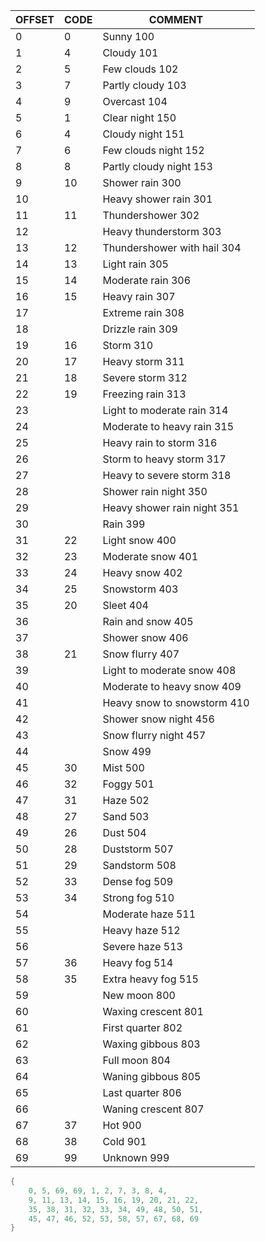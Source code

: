 | OFFSET | CODE | COMMENT                     |
| ------ | ---- | --------------------------- |
| 0      | 0    | Sunny 100                   |
| 1      | 4    | Cloudy 101                  |
| 2      | 5    | Few clouds 102              |
| 3      | 7    | Partly cloudy 103           |
| 4      | 9    | Overcast 104                |
| 5      | 1    | Clear night 150             |
| 6      | 4    | Cloudy night 151            |
| 7      | 6    | Few clouds night 152        |
| 8      | 8    | Partly cloudy night 153     |
| 9      | 10   | Shower rain 300             |
| 10     |      | Heavy shower rain 301       |
| 11     | 11   | Thundershower 302           |
| 12     |      | Heavy thunderstorm 303      |
| 13     | 12   | Thundershower with hail 304 |
| 14     | 13   | Light rain 305              |
| 15     | 14   | Moderate rain 306           |
| 16     | 15   | Heavy rain 307              |
| 17     |      | Extreme rain 308            |
| 18     |      | Drizzle rain 309            |
| 19     | 16   | Storm 310                   |
| 20     | 17   | Heavy storm 311             |
| 21     | 18   | Severe storm 312            |
| 22     | 19   | Freezing rain 313           |
| 23     |      | Light to moderate rain 314  |
| 24     |      | Moderate to heavy rain 315  |
| 25     |      | Heavy rain to storm 316     |
| 26     |      | Storm to heavy storm 317    |
| 27     |      | Heavy to severe storm 318   |
| 28     |      | Shower rain night 350       |
| 29     |      | Heavy shower rain night 351 |
| 30     |      | Rain 399                    |
| 31     | 22   | Light snow 400              |
| 32     | 23   | Moderate snow 401           |
| 33     | 24   | Heavy snow 402              |
| 34     | 25   | Snowstorm 403               |
| 35     | 20   | Sleet 404                   |
| 36     |      | Rain and snow 405           |
| 37     |      | Shower snow 406             |
| 38     | 21   | Snow flurry 407             |
| 39     |      | Light to moderate snow 408  |
| 40     |      | Moderate to heavy snow 409  |
| 41     |      | Heavy snow to snowstorm 410 |
| 42     |      | Shower snow night 456       |
| 43     |      | Snow flurry night 457       |
| 44     |      | Snow 499                    |
| 45     | 30   | Mist 500                    |
| 46     | 32   | Foggy 501                   |
| 47     | 31   | Haze 502                    |
| 48     | 27   | Sand 503                    |
| 49     | 26   | Dust 504                    |
| 50     | 28   | Duststorm 507               |
| 51     | 29   | Sandstorm 508               |
| 52     | 33   | Dense fog 509               |
| 53     | 34   | Strong fog 510              |
| 54     |      | Moderate haze 511           |
| 55     |      | Heavy haze 512              |
| 56     |      | Severe haze 513             |
| 57     | 36   | Heavy fog 514               |
| 58     | 35   | Extra heavy fog 515         |
| 59     |      | New moon 800                |
| 60     |      | Waxing crescent 801         |
| 61     |      | First quarter 802           |
| 62     |      | Waxing gibbous 803          |
| 63     |      | Full moon 804               |
| 64     |      | Waning gibbous 805          |
| 65     |      | Last quarter 806            |
| 66     |      | Waning crescent 807         |
| 67     | 37   | Hot 900                     |
| 68     | 38   | Cold 901                    |
| 69     | 99   | Unknown 999                 |



```C
{
    0, 5, 69, 69, 1, 2, 7, 3, 8, 4,
    9, 11, 13, 14, 15, 16, 19, 20, 21, 22,
    35, 38, 31, 32, 33, 34, 49, 48, 50, 51,
    45, 47, 46, 52, 53, 58, 57, 67, 68, 69
}
```

